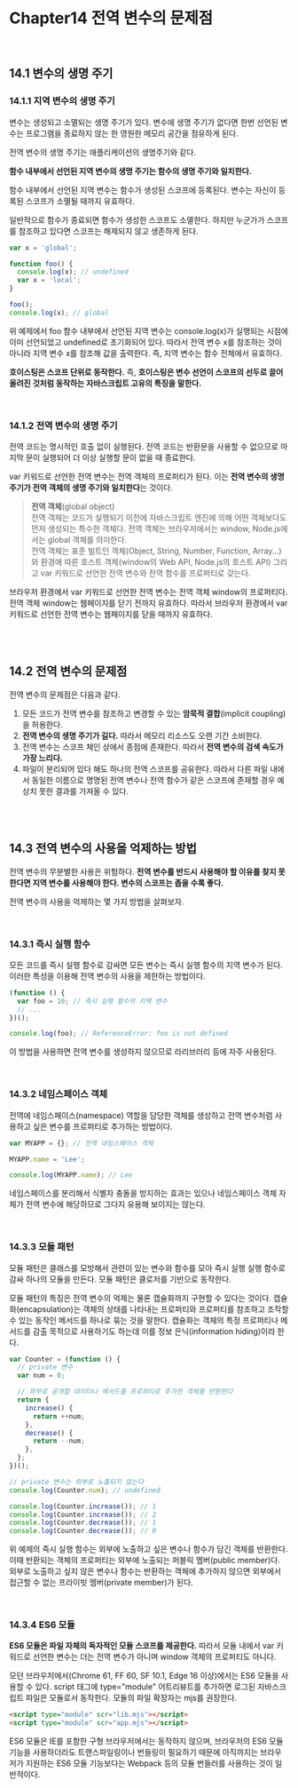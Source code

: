 # Chapter14 전역 변수의 문제점

<br>

## 14.1 변수의 생명 주기

### 14.1.1 지역 변수의 생명 주기

변수는 생성되고 소멸되는 생명 주기가 있다. 변수에 생명 주기가 없다면 한번 선언된 변수는 프로그램을 종료하지 않는 한 영원한 메모리 공간을 점유하게 된다.

전역 변수의 생명 주기는 애플리케이션의 생명주기와 같다.

**함수 내부에서 선언된 지역 변수의 생명 주기는 함수의 생명 주기와 일치한다.**

함수 내부에서 선언된 지역 변수는 함수가 생성된 스코프에 등록된다. 변수는 자신이 등록된 스코프가 소멸될 때까지 유효하다.

일반적으로 함수가 종료되면 함수가 생성한 스코프도 소멸한다. 하지만 누군가가 스코프를 참조하고 있다면 스코프는 해제되지 않고 생존하게 된다.

```js
var x = 'global';

function foo() {
  console.log(x); // undefined
  var x = 'local';
}

foo();
console.log(x); // global
```

위 예제에서 foo 함수 내부에서 선언된 지역 변수는 console.log(x)가 실행되는 시점에 이미 선언되었고 undefined로 초기화되어 있다. 따라서 전역 변수 x를 참조하는 것이 아니라 지역 변수 x를 참조해 값을 출력한다. 즉, 지역 변수는 함수 전체에서 유효하다.

**호이스팅은 스코프 단위로 동작한다.** 즉, **호이스팅은 변수 선언이 스코프의 선두로 끌어 올려진 것처럼 동작하는 자바스크립트 고유의 특징을 말한다.**

<br>

### 14.1.2 전역 변수의 생명 주기

전역 코드는 명시적인 호출 없이 실행된다. 전역 코드는 반환문을 사용할 수 없으므로 마지막 문이 실행되어 더 이상 실행할 문이 없을 때 종료한다.

var 키워드로 선언한 전역 변수는 전역 객체의 프로퍼티가 된다. 이는 **전역 변수의 생명 주기가 전역 객체의 생명 주기와 일치한다**는 것이다.

> **전역 객체**(global object) \
> 전역 객체는 코드가 실행되기 이전에 자바스크립트 엔진에 의해 어떤 객체보다도 먼저 생성되는 특수한 객체다. 전역 객체는 브라우저에서는 window, Node.js에서는 global 객체를 의미한다. \
> 전역 객체는 표준 빌트인 객체(Object, String, Number, Function, Array...)와 환경에 따른 호스트 객체(window의 Web API, Node.js의 호스트 API) 그리고 var 키워드로 선언한 전역 변수와 전역 함수를 프로퍼티로 갖는다.

브라우저 환경에서 var 키워드로 선언한 전역 변수는 전역 객체 window의 프로퍼티다. 전역 객체 window는 웹페이지를 닫기 전까지 유효하다. 따라서 브라우저 환경에서 var 키워드로 선언한 전역 변수는 웹페이지를 닫을 때까지 유효하다.

<br><br>

## 14.2 전역 변수의 문제점

전역 변수의 문제점은 다음과 같다.

1. 모든 코드가 전역 변수를 참조하고 변경할 수 있는 **암묵적 결합**(implicit coupling)을 허용한다.
2. **전역 변수의 생명 주기가 길다.** 따라서 메모리 리소스도 오랜 기간 소비한다.
3. 전역 변수는 스코프 체인 상에서 종점에 존재한다. 따라서 **전역 변수의 검색 속도가 가장 느리다.**
4. 파일이 분리되어 있다 해도 하나의 전역 스코프를 공유한다. 따라서 다른 파일 내에서 동일한 이름으로 명명된 전역 변수나 전역 함수가 같은 스코프에 존재할 경우 예상치 못한 결과를 가져올 수 있다.

<br><br>

## 14.3 전역 변수의 사용을 억제하는 방법

전역 변수의 무분별한 사용은 위험하다. **전역 변수를 반드시 사용해야 할 이유를 찾지 못한다면 지역 변수를 사용해야 한다. 변수의 스코프는 좁을 수록 좋다.**

전역 변수의 사용을 억제하는 몇 가지 방법을 살펴보자.

<br>

### 14.3.1 즉시 실행 함수

모든 코드를 즉시 실행 함수로 감싸면 모든 변수는 즉시 실행 함수의 지역 변수가 된다. 이러한 특성을 이용해 전역 변수의 사용을 제한하는 방법이다.

```js
(function () {
  var foo = 10; // 즉시 실행 함수의 지역 변수
  // ...
})();

console.log(foo); // ReferenceError: foo is not defined
```

이 방법을 사용하면 전역 변수를 생성하지 않으므로 라리브러리 등에 자주 사용된다.

<br>

### 14.3.2 네임스페이스 객체

전역에 네임스페이스(namespace) 역할을 담당한 객체를 생성하고 전역 변수처럼 사용하고 싶은 변수를 프로퍼티로 추가하는 방법이다.

```js
var MYAPP = {}; // 전역 네임스페이스 객체

MYAPP.name = 'Lee';

console.log(MYAPP.name); // Lee
```

네임스페이스를 분리해서 식별자 충돌을 방지하는 효과는 있으나 네임스페이스 객체 자체가 전역 변수에 해당하므로 그다지 유용해 보이지는 않는다.

<br>

### 14.3.3 모듈 패턴

모듈 패턴은 클래스를 모방해서 관련이 있는 변수와 함수를 모아 즉시 실행 실행 함수로 감싸 하나의 모듈을 만든다. 모듈 패턴은 클로저를 기반으로 동작한다.

모듈 패턴의 특징은 전역 변수의 억제는 물론 캡슐화까지 구현할 수 있다는 것이다. 캡슐화(encapsulation)는 객체의 상태를 나타내는 프로퍼티와 프로퍼티를 참조하고 조작할 수 있는 동작인 메서드를 하나로 묶는 것을 말한다. 캡슐화는 객체의 특정 프로퍼티나 메서드를 감출 목적으로 사용하기도 하는데 이를 정보 은닉(information hiding)이라 한다.

```js
var Counter = (function () {
  // private 변수
  var num = 0;

  // 외부로 공개할 데이터나 메서드를 프로퍼티로 추가한 객체를 반환한다
  return {
    increase() {
      return ++num;
    },
    decrease() {
      return --num;
    },
  };
})();

// private 변수는 외부로 노출되지 않는다
console.log(Counter.num); // undefined

console.log(Counter.increase()); // 1
console.log(Counter.increase()); // 2
console.log(Counter.decrease()); // 1
console.log(Counter.decrease()); // 0
```

위 예제의 즉시 실행 함수는 외부에 노출하고 싶은 변수나 함수가 담긴 객체를 반환한다. 이때 반환되는 객체의 프로퍼티는 외부에 노출되는 퍼블릭 멤버(public member)다. 외부로 노출하고 싶지 않은 변수나 함수는 반환하는 객체에 추가하지 않으면 외부에서 접근할 수 없는 프라이빗 멤버(private member)가 된다.

<br>

### 14.3.4 ES6 모듈

**ES6 모듈은 파일 자체의 독자적인 모듈 스코프를 제공한다.** 따라서 모듈 내에서 var 키워드로 선언한 변수는 더는 전역 변수가 아니며 window 객체의 프로퍼티도 아니다.

모던 브라우저에서(Chrome 61, FF 60, SF 10.1, Edge 16 이상)에서는 ES6 모듈을 사용할 수 있다. script 태그에 type="module" 어트리뷰트를 추가하면 로그된 자바스크립트 파일은 모듈로서 동작한다. 모듈의 파일 확장자는 mjs를 권장한다.

```html
<script type="module" scr="lib.mjs"></script>
<script type="module" scr="app.mjs"></script>
```

ES6 모듈은 IE를 포함한 구형 브라우저에서는 동작하지 않으며, 브라우저의 ES6 모듈 기능을 사용하더라도 트랜스파일링이나 번들링이 필요하기 때문에 아직까지는 브라우저가 지원하는 ES6 모듈 기능보다는 Webpack 등의 모듈 번들러를 사용하는 것이 일반적이다.
